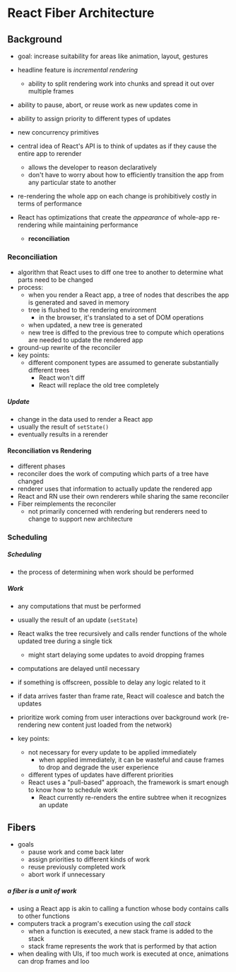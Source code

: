 # React Fiber Architecture

## Background
- goal: increase suitability for areas like animation, layout, gestures
- headline feature is _incremental rendering_
  - ability to split rendering work into chunks and spread it out over multiple frames
- ability to pause, abort, or reuse work as new updates come in
- ability to assign priority to different types of updates
- new concurrency primitives

- central idea of React's API is to think of updates as if they cause the entire app to rerender
  - allows the developer to reason declaratively
  - don't have to worry about how to efficiently transition the  app from  any particular state to another
- re-rendering the whole app on each change is prohibitively costly in terms of performance
- React has optimizations that create the _appearance_ of whole-app re-rendering while maintaining performance
  - **reconciliation**

### Reconciliation  
- algorithm that React uses to diff one tree to another to determine what parts need to be changed
- process:
  - when you render a React app, a tree of nodes that describes the app is generated and saved in memory
  - tree is flushed to the rendering environment
    - in the browser, it's translated to a set of DOM operations
  - when updated, a new tree is generated
  - new tree is diffed to the previous tree to compute which operations are needed to update the rendered app
- ground-up rewrite of the  reconciler
- key points:
  - different component types are assumed to generate substantially different trees
    - React won't diff
    - React will replace the old tree completely

##### Update  
- change in the data used to render a React app
- usually the result of `setState()`
- eventually results in a rerender

#### Reconciliation vs Rendering
- different phases
- reconciler does the work of computing which parts of a tree have changed
- renderer uses that information to actually update the rendered app
- React and RN use their own renderers while sharing the same reconciler
- Fiber reimplements the reconciler
  - not primarily concerned with rendering but renderers need to change to support new architecture

### Scheduling
##### Scheduling
- the process of determining when work should be performed

##### Work
- any computations that must be performed
- usually the result of an update (`setState`)

- React walks the tree recursively and calls render functions of the whole updated tree during a single tick
  - might  start delaying some updates to avoid dropping frames
- computations are delayed until necessary
- if something is offscreen, possible to delay any logic related  to it
- if data arrives faster than frame rate, React will coalesce and batch the updates
- prioritize work coming from user interactions over background work (re-rendering new content just loaded from the network)

- key points:
  - not necessary for every update to be applied immediately
    - when applied immediately, it can be wasteful and cause frames to drop and degrade the user experience
  - different types of updates have different priorities
  - React uses a "pull-based" approach, the framework is smart enough to know how to schedule work
    - React currently re-renders the entire subtree when it recognizes an update

## Fibers
- goals
  - pause work and come back later
  - assign priorities to different kinds of work  
  - reuse previously completed work
  - abort work if unnecessary

##### a fiber is a unit of work

- using a React app is akin to calling a function whose body contains calls to other functions
- computers track a program's execution using the _call stack_
  - when a function is executed, a new stack frame is added to the stack
  - stack frame represents the work that is performed by that action 
- when dealing with UIs, if too much work is executed at once, animations can drop frames and loo
